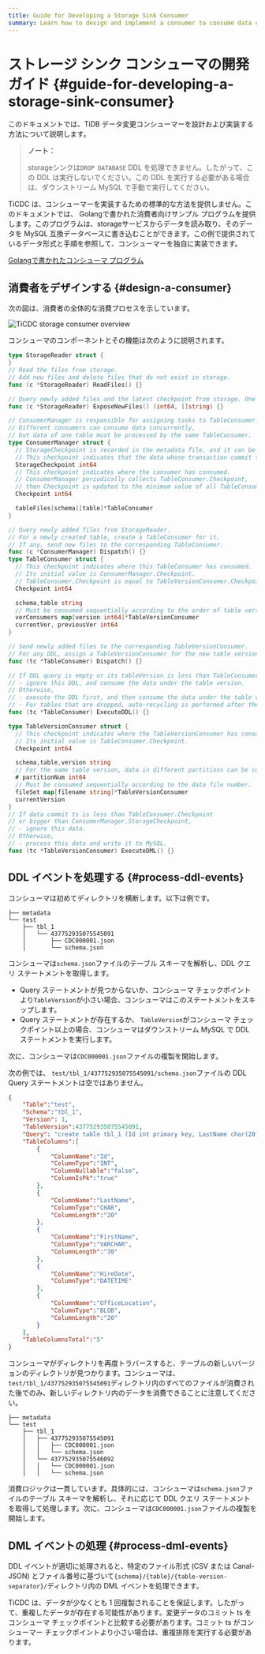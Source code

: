 ```yaml
---
title: Guide for Developing a Storage Sink Consumer
summary: Learn how to design and implement a consumer to consume data changes in storage sinks.
---
```


# ストレージ シンク コンシューマの開発ガイド {#guide-for-developing-a-storage-sink-consumer}

このドキュメントでは、TiDB データ変更コンシューマーを設計および実装する方法について説明します。

> **ノート：**
>
> storageシンクは`DROP DATABASE` DDL を処理できません。したがって、この DDL は実行しないでください。この DDL を実行する必要がある場合は、ダウンストリーム MySQL で手動で実行してください。

TiCDC は、コンシューマーを実装するための標準的な方法を提供しません。このドキュメントでは、 Golangで書かれた消費者向けサンプル プログラムを提供します。このプログラムは、storageサービスからデータを読み取り、そのデータを MySQL 互換データベースに書き込むことができます。この例で提供されているデータ形式と手順を参照して、コンシューマーを独自に実装できます。

[<a href="https://github.com/pingcap/tiflow/tree/master/cmd/storage-consumer">Golangで書かれたコンシューマ プログラム</a>](https://github.com/pingcap/tiflow/tree/master/cmd/storage-consumer)

## 消費者をデザインする {#design-a-consumer}

次の図は、消費者の全体的な消費プロセスを示しています。

![TiCDC storage consumer overview](/media/ticdc/ticdc-storage-consumer-overview.png)

コンシューマのコンポーネントとその機能は次のように説明されます。

```go
type StorageReader struct {
}
// Read the files from storage.
// Add new files and delete files that do not exist in storage.
func (c *StorageReader) ReadFiles() {}

// Query newly added files and the latest checkpoint from storage. One file can only be returned once.
func (c *StorageReader) ExposeNewFiles() (int64, []string) {}

// ConsumerManager is responsible for assigning tasks to TableConsumer.
// Different consumers can consume data concurrently,
// but data of one table must be processed by the same TableConsumer.
type ConsumerManager struct {
  // StorageCheckpoint is recorded in the metadata file, and it can be fetched by calling `StorageReader.ExposeNewFiles()`.
  // This checkpoint indicates that the data whose transaction commit time is less than this checkpoint has been stored in storage.
  StorageCheckpoint int64
  // This checkpoint indicates where the consumer has consumed.
  // ConsumerManager periodically collects TableConsumer.Checkpoint,
  // then Checkpoint is updated to the minimum value of all TableConsumer.Checkpoint.
  Checkpoint int64

  tableFiles[schema][table]*TableConsumer
}

// Query newly added files from StorageReader.
// For a newly created table, create a TableConsumer for it.
// If any, send new files to the corresponding TableConsumer.
func (c *ConsumerManager) Dispatch() {}
type TableConsumer struct {
  // This checkpoint indicates where this TableConsumer has consumed.
  // Its initial value is ConsumerManager.Checkpoint.
  // TableConsumer.Checkpoint is equal to TableVersionConsumer.Checkpoint.
  Checkpoint int64

  schema,table string
  // Must be consumed sequentially according to the order of table versions.
  verConsumers map[version int64]*TableVersionConsumer
  currentVer, previousVer int64
}

// Send newly added files to the corresponding TableVersionConsumer.
// For any DDL, assign a TableVersionConsumer for the new table version.
func (tc *TableConsumer) Dispatch() {}

// If DDL query is empty or its tableVersion is less than TableConsumer.Checkpoint,
// - ignore this DDL, and consume the data under the table version.
// Otherwise,
// - execute the DDL first, and then consume the data under the table version.
// - For tables that are dropped, auto-recycling is performed after the drop table DDL is executed.
func (tc *TableConsumer) ExecuteDDL() {}

type TableVersionConsumer struct {
  // This checkpoint indicates where the TableVersionConsumer has consumed.
  // Its initial value is TableConsumer.Checkpoint.
  Checkpoint int64

  schema,table,version string
  // For the same table version, data in different partitions can be consumed concurrently.
  # partitionNum int64
  // Must be consumed sequentially according to the data file number.
  fileSet map[filename string]*TableVersionConsumer
  currentVersion
}
// If data commit ts is less than TableConsumer.Checkpoint
// or bigger than ConsumerManager.StorageCheckpoint,
// - ignore this data.
// Otherwise,
// - process this data and write it to MySQL.
func (tc *TableVersionConsumer) ExecuteDML() {}
```

## DDL イベントを処理する {#process-ddl-events}

コンシューマは初めてディレクトリを横断します。以下は例です。

```
├── metadata
└── test
    ├── tbl_1
    │   └── 437752935075545091
    │       ├── CDC000001.json
    │       └── schema.json
```

コンシューマは`schema.json`ファイルのテーブル スキーマを解析し、DDL クエリ ステートメントを取得します。

-   Query ステートメントが見つからないか、コンシューマ チェックポイントより`TableVersion`が小さい場合、コンシューマはこのステートメントをスキップします。
-   Query ステートメントが存在するか、 `TableVersion`がコンシューマ チェックポイント以上の場合、コンシューマはダウンストリーム MySQL で DDL ステートメントを実行します。

次に、コンシューマは`CDC000001.json`ファイルの複製を開始します。

次の例では、 `test/tbl_1/437752935075545091/schema.json`ファイルの DDL Query ステートメントは空ではありません。

```json
{
    "Table":"test",
    "Schema":"tbl_1",
    "Version": 1,
    "TableVersion":437752935075545091,
    "Query": "create table tbl_1 (Id int primary key, LastName char(20), FirstName varchar(30), HireDate datetime, OfficeLocation Blob(20))",
    "TableColumns":[
        {
            "ColumnName":"Id",
            "ColumnType":"INT",
            "ColumnNullable":"false",
            "ColumnIsPk":"true"
        },
        {
            "ColumnName":"LastName",
            "ColumnType":"CHAR",
            "ColumnLength":"20"
        },
        {
            "ColumnName":"FirstName",
            "ColumnType":"VARCHAR",
            "ColumnLength":"30"
        },
        {
            "ColumnName":"HireDate",
            "ColumnType":"DATETIME"
        },
        {
            "ColumnName":"OfficeLocation",
            "ColumnType":"BLOB",
            "ColumnLength":"20"
        }
    ],
    "TableColumnsTotal":"5"
}
```

コンシューマがディレクトリを再度トラバースすると、テーブルの新しいバージョンのディレクトリが見つかります。コンシューマは、 `test/tbl_1/437752935075545091`ディレクトリ内のすべてのファイルが消費された後でのみ、新しいディレクトリ内のデータを消費できることに注意してください。

```
├── metadata
└── test
    ├── tbl_1
    │   ├── 437752935075545091
    │   │   ├── CDC000001.json
    │   │   └── schema.json
    │   └── 437752935075546092
    │   │   └── CDC000001.json
    │   │   └── schema.json
```

消費ロジックは一貫しています。具体的には、コンシューマは`schema.json`ファイルのテーブル スキーマを解析し、それに応じて DDL クエリ ステートメントを取得して処理します。次に、コンシューマは`CDC000001.json`ファイルの複製を開始します。

## DML イベントの処理 {#process-dml-events}

DDL イベントが適切に処理されると、特定のファイル形式 (CSV または Canal-JSON) とファイル番号に基づいて`{schema}/{table}/{table-version-separator}/`ディレクトリ内の DML イベントを処理できます。

TiCDC は、データが少なくとも 1 回複製されることを保証します。したがって、重複したデータが存在する可能性があります。変更データのコミット ts をコンシューマ チェックポイントと比較する必要があります。コミット ts がコンシューマー チェックポイントより小さい場合は、重複排除を実行する必要があります。
